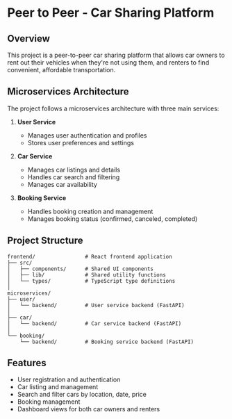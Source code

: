 
# Peer to Peer - Car Sharing Platform

## Overview
This project is a peer-to-peer car sharing platform that allows car owners to rent out their vehicles when they're not using them, and renters to find convenient, affordable transportation.

## Microservices Architecture
The project follows a microservices architecture with three main services:

1. **User Service**
   - Manages user authentication and profiles
   - Stores user preferences and settings

2. **Car Service**
   - Manages car listings and details
   - Handles car search and filtering
   - Manages car availability

3. **Booking Service**
   - Handles booking creation and management
   - Manages booking status (confirmed, canceled, completed)

## Project Structure
```
frontend/                # React frontend application
├── src/
│   ├── components/      # Shared UI components
│   ├── lib/             # Shared utility functions
│   └── types/           # TypeScript type definitions
│
microservices/
├── user/
│   └── backend/         # User service backend (FastAPI)
│    
├── car/
│   └── backend/         # Car service backend (FastAPI)
│   
└── booking/
    └── backend/         # Booking service backend (FastAPI)
```


## Features
- User registration and authentication
- Car listing and management
- Search and filter cars by location, date, price
- Booking management
- Dashboard views for both car owners and renters
